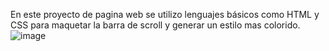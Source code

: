 En este proyecto de pagina web se utilizo lenguajes básicos como HTML y CSS para maquetar la barra de scroll y generar un estilo mas colorido.
![image](https://github.com/JoanDaniel18/Proyecto-3_Barra_Arcoiris/assets/71899829/9ad3b1d2-fa2f-454c-b33f-ff9d3a6c0dfc)
